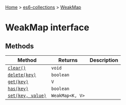 [Home](./index) &gt; [es6-collections](./es6-collections.md) &gt; [WeakMap](./es6-collections.weakmap.md)

# WeakMap interface

## Methods

|  Method | Returns | Description |
|  --- | --- | --- |
|  [`clear()`](./es6-collections.weakmap.clear.md) | `void` |  |
|  [`delete(key)`](./es6-collections.weakmap.delete.md) | `boolean` |  |
|  [`get(key)`](./es6-collections.weakmap.get.md) | `V` |  |
|  [`has(key)`](./es6-collections.weakmap.has.md) | `boolean` |  |
|  [`set(key, value)`](./es6-collections.weakmap.set.md) | `WeakMap<K, V>` |  |


